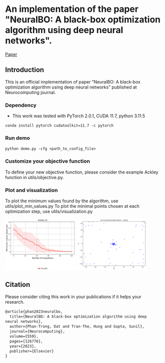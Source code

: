 # An implementation of the paper "NeuralBO: A black-box optimization algorithm using deep neural networks". 
[Paper](https://www.sciencedirect.com/science/article/abs/pii/S0925231223008998)

## Introduction
This is an official implementation of paper "NeuralBO: A black-box optimization algorithm using deep neural networks" published at Neurocomputing journal.

### Dependency
- This work was tested with PyTorch 2.0.1, CUDA 11.7, python 3.11.5 
```
conda install pytorch cudatoolkit=11.7 -c pytorch
```
### Run demo
```
python demo.py -cfg <path_to_config_file>
``` 
### Customize your objective function
To define your new objective function, please consider the example Ackley function in utils/objective.py.

### Plot and visualization
To plot the minimum values found by the algorithm, use utils/plot_min_values.py
To plot the minimal points chosen at each optimization step, use utils/visualization.py

<div>
    <img src="min_values_plot/Ackley_DIM_2_NITERS_100.png" alt="Min values found" style="width: 45%;">
    <img src="visualization/Ackley_01.png" alt="Optimization visualization" style="width: 45%;">
</div>

## Citation
Please consider citing this work in your publications if it helps your research.
```
@article{phan2023neuralbo,
  title={NeuralBO: A black-box optimization algorithm using deep neural networks},
  author={Phan-Trong, Dat and Tran-The, Hung and Gupta, Sunil},
  journal={Neurocomputing},
  volume={559},
  pages={126776},
  year={2023},
  publisher={Elsevier}
}
```
